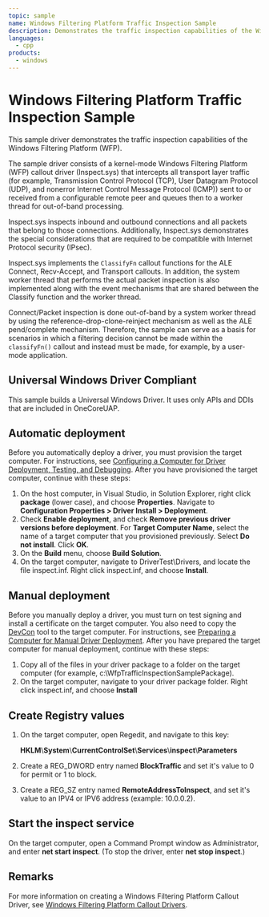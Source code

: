 ```yaml
---
topic: sample
name: Windows Filtering Platform Traffic Inspection Sample
description: Demonstrates the traffic inspection capabilities of the Windows Filtering Platform (WFP).
languages:
  - cpp
products:
  - windows
---
```


<!---
    name: Windows Filtering Platform Traffic Inspection Sample
    platform: KMDF
    language: cpp
    category: Network
    description: Demonstrates the traffic inspection capabilities of the Windows Filtering Platform (WFP).
    samplefwlink: http://go.microsoft.com/fwlink/p/?LinkId=617931
--->

# Windows Filtering Platform Traffic Inspection Sample


This sample driver demonstrates the traffic inspection capabilities of the Windows Filtering Platform (WFP).

The sample driver consists of a kernel-mode Windows Filtering Platform (WFP) callout driver (Inspect.sys) that intercepts all transport layer traffic (for example, Transmission Control Protocol (TCP), User Datagram Protocol (UDP), and nonerror Internet Control Message Protocol (ICMP)) sent to or received from a configurable remote peer and queues then to a worker thread for out-of-band processing.

Inspect.sys inspects inbound and outbound connections and all packets that belong to those connections. Additionally, Inspect.sys demonstrates the special considerations that are required to be compatible with Internet Protocol security (IPsec).

Inspect.sys implements the `ClassifyFn` callout functions for the ALE Connect, Recv-Accept, and Transport callouts. In addition, the system worker thread that performs the actual packet inspection is also implemented along with the event mechanisms that are shared between the Classify function and the worker thread.

Connect/Packet inspection is done out-of-band by a system worker thread by using the reference-drop-clone-reinject mechanism as well as the ALE pend/complete mechanism. Therefore, the sample can serve as a basis for scenarios in which a filtering decision cannot be made within the `classifyFn()` callout and instead must be made, for example, by a user-mode application.

## Universal Windows Driver Compliant

This sample builds a Universal Windows Driver. It uses only APIs and DDIs that are included in OneCoreUAP.

Automatic deployment
--------------------

Before you automatically deploy a driver, you must provision the target computer. For instructions, see [Configuring a Computer for Driver Deployment, Testing, and Debugging](http://msdn.microsoft.com/en-us/library/windows/hardware/). After you have provisioned the target computer, continue with these steps:

1.  On the host computer, in Visual Studio, in Solution Explorer, right click **package** (lower case), and choose **Properties**. Navigate to **Configuration Properties \> Driver Install \> Deployment**.
2.  Check **Enable deployment**, and check **Remove previous driver versions before deployment**. For **Target Computer Name**, select the name of a target computer that you provisioned previously. Select **Do not install**. Click **OK**.
3.  On the **Build** menu, choose **Build Solution**.
4.  On the target computer, navigate to DriverTest\\Drivers, and locate the file inspect.inf. Right click inspect.inf, and choose **Install**.

Manual deployment
-----------------

Before you manually deploy a driver, you must turn on test signing and install a certificate on the target computer. You also need to copy the [DevCon](http://msdn.microsoft.com/en-us/library/windows/hardware/ff544707) tool to the target computer. For instructions, see [Preparing a Computer for Manual Driver Deployment](http://msdn.microsoft.com/en-us/library/windows/hardware/dn265571). After you have prepared the target computer for manual deployment, continue with these steps:

1.  Copy all of the files in your driver package to a folder on the target computer (for example, c:\\WfpTrafficInspectionSamplePackage).
2.  On the target computer, navigate to your driver package folder. Right click inspect.inf, and choose **Install**

Create Registry values
----------------------

1.  On the target computer, open Regedit, and navigate to this key:

    **HKLM**\\**System**\\**CurrentControlSet**\\**Services**\\**inspect**\\**Parameters**

2.  Create a REG\_DWORD entry named **BlockTraffic** and set it's value to 0 for permit or 1 to block.

3.  Create a REG\_SZ entry named **RemoteAddressToInspect**, and set it's value to an IPV4 or IPV6 address (example: 10.0.0.2).

Start the inspect service
-------------------------

On the target computer, open a Command Prompt window as Administrator, and enter **net start inspect**. (To stop the driver, enter **net stop inspect**.)

Remarks
-------

For more information on creating a Windows Filtering Platform Callout Driver, see [Windows Filtering Platform Callout Drivers](http://msdn.microsoft.com/en-us/library/windows/hardware/ff571068).

